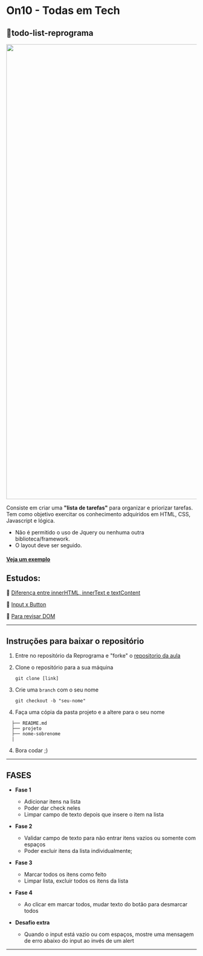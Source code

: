 # On10 - Todas em Tech  
## :memo:todo-list-reprograma

<img src="https://github.com/reprograma/On10-TodasEmTech-ProjetoToDoList/blob/master/todo.JPG"  width ="1200px"/>    


Consiste em criar uma **"lista de tarefas"** para organizar e priorizar tarefas.
Tem como objetivo exercitar os conhecimento adquiridos em HTML, CSS, Javascript e lógica.

- Não é permitido o uso de Jquery ou nenhuma outra biblioteca/framework.
- O layout deve ser seguido.

#### [Veja um exemplo](https://todo-lorena-rabelo.netlify.app/)

 ## Estudos:
 :pushpin: [Diferença entre innerHTML, innerText e textContent](https://www.mundojs.com.br/2019/07/18/diferencas-entre-innerhtml-innertext-e-textcontent/)
 
 :pushpin: [Input x Button](http://devfuria.com.br/html-css/botoes-button-submit-reset/)

:pushpin: [Para revisar DOM](https://github.com/reprograma/On10-TodasEmTech-JavascriptI)

--------------

## Instruções para baixar o repositório

1. Entre no repositório da Reprograma e "forke" o [repositorio da aula](https://github.com/reprograma/On10-TodasEmTech-ProjetoToDoList)

2. Clone o repositório para a sua máquina

   ```
   git clone [link]
   ```

3. Crie uma `branch` com o seu nome

   ```
   git checkout -b "seu-nome"
   ```

4. Faça uma cópia da pasta projeto e a altere para o seu nome

  ```
    ├── README.md
    ├── projeto
    ├── nome-sobrenome
    |  

   ```
4. Bora codar ;)


--------------


## FASES
- **Fase 1**
    - Adicionar itens na lista
    - Poder dar check neles
    - Limpar campo de texto depois que insere o item na lista
- **Fase 2**
    - Validar campo de texto para não entrar itens vazios ou somente com espaços
    - Poder excluir itens da lista individualmente;
- **Fase 3**
    - Marcar todos os itens como feito
    - Limpar lista, excluir todos os itens da lista
- **Fase 4**
    - Ao clicar em marcar todos, mudar texto do botão para desmarcar todos


- **Desafio extra**
    - Quando o input está vazio ou com espaços, mostre uma mensagem de erro abaixo do input ao invés de um alert

--------------

